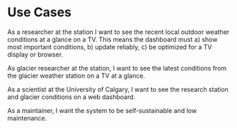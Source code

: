 # Use Cases

As a researcher at the station I want to see the recent local outdoor weather conditions at a glance on a TV. This means the dashboard must a) show most important conditions, b) update reliably, c) be optimized for a TV display or browser.

As glacier researcher at the station, I want to see the latest conditions from the glacier weather station on a TV at a glance.

As a scientist at the University of Calgary, I want to see the research station and glacier conditions on a web dashboard.

As a maintainer, I want the system to be self-sustainable and low maintenance.
